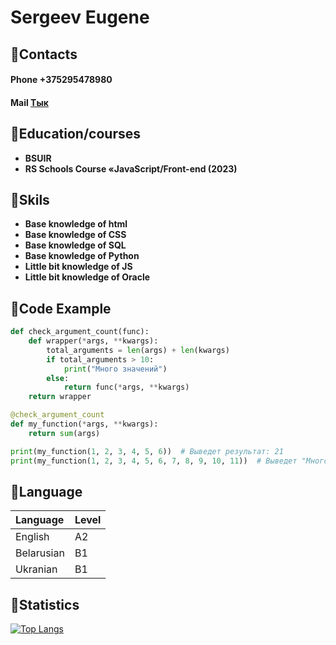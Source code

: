 # **Sergeev Eugene** 

## 🔻**Contacts**
#### **Phone** +375295478980
#### **Mail** <a href="mailto:a.l.l.c.a.s.h.0.1.0.1@gmail.com">Тык</a>

## 🔻**Education/courses**
* **BSUIR**
* **RS Schools Course «JavaScript/Front-end (2023)**

## 🔻**Skils**
* **Base knowledge of html**
* **Base knowledge of CSS**
* **Base knowledge of SQL**
* **Base knowledge of Python**
* **Little bit knowledge of JS**
* **Little bit knowledge of Oracle**

##  🔻**Code Example**
```python
def check_argument_count(func):
    def wrapper(*args, **kwargs):
        total_arguments = len(args) + len(kwargs)
        if total_arguments > 10:
            print("Много значений")
        else:
            return func(*args, **kwargs)
    return wrapper

@check_argument_count
def my_function(*args, **kwargs):
    return sum(args)

print(my_function(1, 2, 3, 4, 5, 6))  # Выведет результат: 21
print(my_function(1, 2, 3, 4, 5, 6, 7, 8, 9, 10, 11))  # Выведет "Много значений"
```
##  🔻**Language**
| Language   |  Level | 
|:---------  |:-------| 
| English    |   A2   | 
| Belarusian |   B1   | 
| Ukranian   |   B1   | 
 
 ##  🔻**Statistics**
[![Top Langs](https://github-readme-stats.vercel.app/api/top-langs/?username=evilgeniy)](https://github.com/evilgeniy)